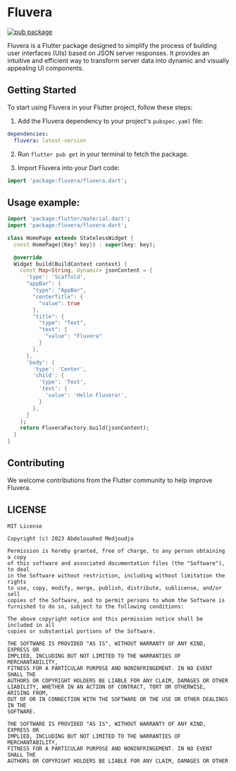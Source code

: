 # Fluvera
[![pub package](https://img.shields.io/pub/v/fluvera.svg)](https://pub.dartlang.org/packages/fluvera)

Fluvera is a Flutter package designed to simplify the process of building user interfaces (UIs) based on JSON server responses. It provides an intuitive and efficient way to transform server data into dynamic and visually appealing UI components.

## Getting Started

To start using Fluvera in your Flutter project, follow these steps:

1. Add the Fluvera dependency to your project's `pubspec.yaml` file:

```yaml
dependencies:
  fluvera: latest-version
```

2. Run  ```flutter pub get```  in your terminal to fetch the package.

3. Import Fluvera into your Dart code:
```dart
import 'package:fluvera/fluvera.dart';
```

## Usage example:
```dart
import 'package:flutter/material.dart';
import 'package:fluvera/fluvera.dart';

class HomePage extends StatelessWidget {
  const HomePage({Key? key}) : super(key: key);

  @override
  Widget build(BuildContext context) {
    const Map<String, dynamic> jsonContent = {
      'type': 'Scaffold',
      "appBar": {
        "type": "AppBar",
        "centerTitle": {
          "value": true
        },
        "title": {
          "type": "Text",
          "text": {
            "value": "Fluvera"
          }
        },
      },
      'body': {
        'type': 'Center',
        'child': {
          'type': 'Text',
          'text': {
            'value': 'Hello Fluvera!',
          }
        },
      }
    };
    return FluveraFactory.build(jsonContent);
  }
}
```

## Contributing
We welcome contributions from the Flutter community to help improve Fluvera.

## LICENSE

```legal
MIT License

Copyright (c) 2023 Abdelouahed Medjoudja

Permission is hereby granted, free of charge, to any person obtaining a copy
of this software and associated documentation files (the "Software"), to deal
in the Software without restriction, including without limitation the rights
to use, copy, modify, merge, publish, distribute, sublicense, and/or sell
copies of the Software, and to permit persons to whom the Software is
furnished to do so, subject to the following conditions:

The above copyright notice and this permission notice shall be included in all
copies or substantial portions of the Software.

THE SOFTWARE IS PROVIDED "AS IS", WITHOUT WARRANTY OF ANY KIND, EXPRESS OR
IMPLIED, INCLUDING BUT NOT LIMITED TO THE WARRANTIES OF MERCHANTABILITY,
FITNESS FOR A PARTICULAR PURPOSE AND NONINFRINGEMENT. IN NO EVENT SHALL THE
AUTHORS OR COPYRIGHT HOLDERS BE LIABLE FOR ANY CLAIM, DAMAGES OR OTHER
LIABILITY, WHETHER IN AN ACTION OF CONTRACT, TORT OR OTHERWISE, ARISING FROM,
OUT OF OR IN CONNECTION WITH THE SOFTWARE OR THE USE OR OTHER DEALINGS IN THE
SOFTWARE.

THE SOFTWARE IS PROVIDED "AS IS", WITHOUT WARRANTY OF ANY KIND, EXPRESS OR
IMPLIED, INCLUDING BUT NOT LIMITED TO THE WARRANTIES OF MERCHANTABILITY,
FITNESS FOR A PARTICULAR PURPOSE AND NONINFRINGEMENT. IN NO EVENT SHALL THE
AUTHORS OR COPYRIGHT HOLDERS BE LIABLE FOR ANY CLAIM, DAMAGES OR OTHER
